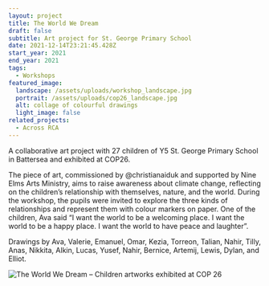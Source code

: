 ```yaml
---
layout: project
title: The World We Dream
draft: false
subtitle: Art project for St. George Primary School
date: 2021-12-14T23:21:45.428Z
start_year: 2021
end_year: 2021
tags:
  - Workshops
featured_image:
  landscape: /assets/uploads/workshop_landscape.jpg
  portrait: /assets/uploads/cop26_landscape.jpg
  alt: collage of colourful drawings
  light_image: false
related_projects:
  - Across RCA
---
```

A collaborative art project with 27 children of Y5 St. George Primary School in Battersea and exhibited at COP26.

The piece of art, commissioned by @christianaiduk and supported by Nine Elms Arts Ministry, aims to raise awareness about climate change, reflecting on the children’s relationship with themselves, nature, and the world. During the workshop, the pupils were invited to explore the three kinds of relationships and represent them with colour markers on paper. One of the children, Ava said “I want the world to be a welcoming place. I want the world to be a happy place. I want the world to have peace and laughter”. 

Drawings by Ava, Valerie, Emanuel, Omar, Kezia, Torreon, Talian, Nahir, Tilly, Anas, Nikkita, Alkin, Lucas, Yusef, Nahir, Bernice, Artemij, Lewis, Dylan, and Elliot.

![The World We Dream – Children artworks exhibited at COP 26](/assets/uploads/the-world-we-dream_web.jpg "The World We Dream – Children artworks exhibited at COP 26")